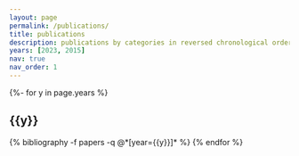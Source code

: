 ```yaml
---
layout: page
permalink: /publications/
title: publications
description: publications by categories in reversed chronological order. generated by jekyll-scholar.
years: [2023, 2015]
nav: true
nav_order: 1
---
```

<!-- _pages/publications.md -->
<div class="publications">

{%- for y in page.years %}
  <h2 class="year">{{y}}</h2>
  {% bibliography -f papers -q @*[year={{y}}]* %}
{% endfor %}

</div>
